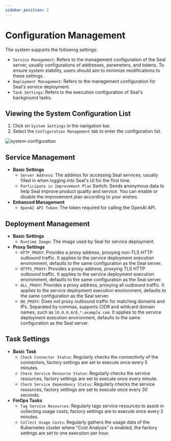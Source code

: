 ```yaml
---
sidebar_position: 2
---
```


# Configuration Management

The system supports the following settings:

- `Service Management`: Refers to the management configuration of the Seal server, usually configurations of addresses, parameters, and tokens. To ensure system stability, users should aim to minimize modifications to these settings.
- `Deployment Management`: Refers to the management configuration for Seal's service deployment.
- `Task Settings`: Refers to the execution configuration of Seal's background tasks.

## Viewing the System Configuration List

1. Click on `System Settings` in the navigation bar.
2. Select the `Configuration Management` tab to enter the configuration list.

![system-configuration](/img/v0.3.0/settings/ss-config-svc.png)

## Service Management

- **Basic Settings**
    - `Server Address`: The address for accessing Seal services, usually filled in when logging into Seal's UI for the first time.
    - `Participate in Improvement Plan` Switch: Sends anonymous data to help Seal improve product quality and service. You can enable or disable the improvement plan according to your wishes.
- **Enhanced Management**
    - `OpenAI API Token`: The token required for calling the OpenAI API.

## Deployment Management

- **Basic Settings**
    - `Runtime Image`: The image used by Seal for service deployment.
- **Proxy Settings**
    - `HTTP_PROXY`: Provides a proxy address, proxying non-TLS HTTP outbound traffic. It applies to the service deployment execution environment, defaults to the same configuration as the Seal server.
    - `HTTPS_PROXY`: Provides a proxy address, proxying TLS HTTP outbound traffic. It applies to the service deployment execution environment, defaults to the same configuration as the Seal server.
    - `ALL_PROXY`: Provides a proxy address, proxying all outbound traffic. It applies to the service deployment execution environment, defaults to the same configuration as the Seal server.
    - `NO_PROXY`: Does not proxy outbound traffic for matching domains and IPs. Separated by commas, supports CIDR and wildcard domain names, such as `10.0.0.0/8,*.example.com`. It applies to the service deployment execution environment, defaults to the same configuration as the Seal server.

## Task Settings

- **Basic Task**
    - `Check Connector Status`: Regularly checks the connectivity of the connectors, factory settings are set to execute once every 5 minutes.
    - `Check Service Resource Status`: Regularly checks the service resources, factory settings are set to execute once every minute.
    - `Check Service Dependency Status`: Regularly checks the service resources, factory settings are set to execute once every 30 seconds.
- **FinOps Tasks**
    - `Tag Service Resources`: Regularly tags service resources to assist in collecting usage costs, factory settings are to execute once every 2 minutes.
    - `Collect Usage Costs`: Regularly gathers the usage data of the Kubernetes cluster where "Cost Analysis" is enabled, the factory settings are set to one execution per hour.